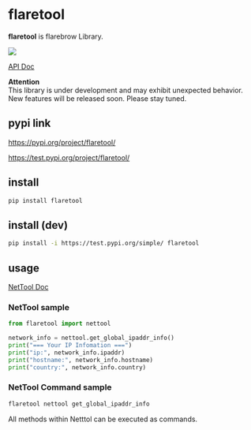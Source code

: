 # flaretool

**flaretool** is flarebrow Library.  

![](https://img.shields.io/badge/python-%3E%3D3.9-blue)

[API Doc](https://flarebrow.github.io/flaretool/)

**Attention**  
This library is under development and may exhibit unexpected behavior. New features will be released soon. Please stay tuned.

## pypi link

https://pypi.org/project/flaretool/

https://test.pypi.org/project/flaretool/

## install
```bash
pip install flaretool
```

## install (dev)
```bash
pip install -i https://test.pypi.org/simple/ flaretool
```

## usage

[NetTool Doc](https://flarebrow.github.io/flaretool/flaretool.nettool.html)

### NetTool sample
```python
from flaretool import nettool

network_info = nettool.get_global_ipaddr_info()
print("=== Your IP Infomation ===")
print("ip:", network_info.ipaddr)
print("hostname:", network_info.hostname)
print("country:", network_info.country)
```

### NetTool Command sample

```bash
flaretool nettool get_global_ipaddr_info
```

All methods within Netttol can be executed as commands.

